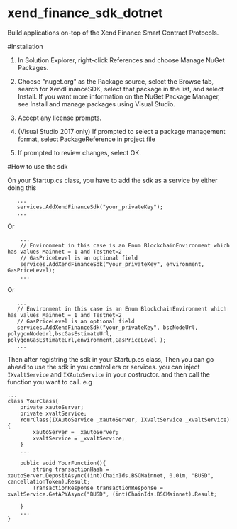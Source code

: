 # xend_finance_sdk_dotnet
Build applications on-top of the Xend Finance Smart Contract Protocols.

#Installation
1. In Solution Explorer, right-click References and choose Manage NuGet Packages.

2. Choose "nuget.org" as the Package source, select the Browse tab, search for XendFinanceSDK, select that package in the list, and select Install. If you want more information on the NuGet Package Manager, see Install and manage packages using Visual Studio.

3. Accept any license prompts.

4. (Visual Studio 2017 only) If prompted to select a package management format, select PackageReference in project file

5. If prompted to review changes, select OK.

#How to use the sdk

 On your Startup.cs class, you have to add the sdk as a service by either doing this 

 ```
    ...
    services.AddXendFinanceSdk("your_privateKey");
    ...
 ```
 
 Or 
```
    ...
    // Environment in this case is an Enum BlockchainEnvironment which has values Mainnet = 1 and Testnet=2
    // GasPriceLevel is an optional field
    services.AddXendFinanceSdk("your_privateKey", environment, GasPriceLevel);
    ...
 ```
 Or

 ```
    ...
    // Environment in this case is an Enum BlockchainEnvironment which has values Mainnet = 1 and Testnet=2
    // GasPriceLevel is an optional field
    services.AddXendFinanceSdk("your_privateKey", bscNodeUrl, polygonNodeUrl,bscGasEstimateUrl, polygonGasEstimateUrl,environment,GasPriceLevel );
    ...
 ```

Then after registring the sdk in your Startup.cs class, 
Then you can go ahead to use the sdk in you controllers or services. you can inject `IXvaltService` and `IXAutoService` in your costructor. and then call the function you want to call. e.g

```
...
class YourClass{
    private xautoServer;
    private xvaltService;
    YourClass(IXAutoService _xautoServer, IXvaltService _xvaltService){
        xautoServer = _xautoServer; 
        xvaltService = _xvaltService;
    }
    ...

    public void YourFunction(){
        string transactionHash = xautoServer.DepositAsync((int)ChainIds.BSCMainnet, 0.01m, "BUSD", cancellationToken).Result;
        TransactionResponse transactionResponse = xvaltService.GetAPYAsync("BUSD", (int)ChainIds.BSCMainnet).Result;

    }
    ...
}
```
